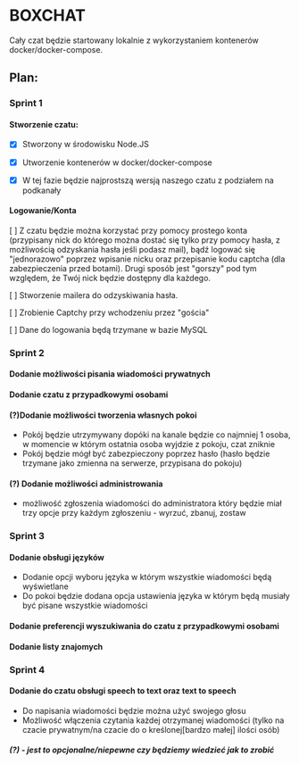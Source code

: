 # BOXCHAT

Cały czat będzie startowany lokalnie z wykorzystaniem kontenerów docker/docker-compose.

## Plan:

### Sprint 1

#### Stworzenie czatu:

- [x] Stworzony w środowisku Node.JS

- [x] Utworzenie kontenerów w docker/docker-compose

- [x] W tej fazie będzie najprostszą wersją naszego czatu z podziałem na podkanały

#### Logowanie/Konta

[ ] Z czatu będzie można korzystać przy pomocy prostego konta (przypisany nick do którego można dostać się tylko przy pomocy hasła, z możliwością odzyskania hasła jeśli podasz mail), bądź logować się "jednorazowo" poprzez wpisanie nicku oraz przepisanie kodu captcha (dla zabezpieczenia przed botami). Drugi sposób jest "gorszy" pod tym względem, że Twój nick będzie dostępny dla każdego.

[ ] Stworzenie mailera do odzyskiwania hasła.

[ ] Zrobienie Captchy przy wchodzeniu przez "gościa"

[ ] Dane do logowania będą trzymane w bazie MySQL

### Sprint 2

#### Dodanie możliwości pisania wiadomości prywatnych

#### Dodanie czatu z przypadkowymi osobami

#### (?)Dodanie możliwości tworzenia własnych pokoi

- Pokój będzie utrzymywany dopóki na kanale będzie co najmniej 1 osoba, w momencie w którym ostatnia osoba wyjdzie z pokoju, czat zniknie
- Pokój będzie mógł być zabezpieczony poprzez hasło (hasło będzie trzymane jako zmienna na serwerze, przypisana do pokoju)

#### (?) Dodanie możliwości administrowania

- możliwość zgłoszenia wiadomości do administratora który będzie miał trzy opcje przy każdym zgłoszeniu - wyrzuć, zbanuj, zostaw

### Sprint 3

#### Dodanie obsługi języków

- Dodanie opcji wyboru języka w którym wszystkie wiadomości będą wyświetlane
- Do pokoi będzie dodana opcja ustawienia języka w którym będą musiały być pisane wszystkie wiadomości

#### Dodanie preferencji wyszukiwania do czatu z przypadkowymi osobami

#### Dodanie listy znajomych

### Sprint 4

#### Dodanie do czatu obsługi speech to text oraz text to speech

- Do napisania wiadomości będzie można użyć swojego głosu
- Możliwość włączenia czytania każdej otrzymanej wiadomości (tylko na czacie prywatnym/na czacie do o kreślonej[bardzo małej] ilości osób)

##### (?) - jest to opcjonalne/niepewne czy będziemy wiedzieć jak to zrobić
